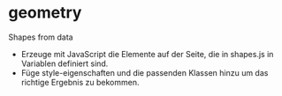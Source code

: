 # geometry
Shapes from data

- Erzeuge mit JavaScript die Elemente auf der Seite, die in shapes.js in Variablen definiert sind.
- Füge style-eigenschaften und die passenden Klassen hinzu um das richtige Ergebnis zu bekommen.
